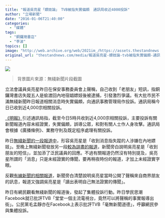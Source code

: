 ```yaml
---
title: "報道吳亮星「嫖妓論」　TVB被指失實偏頗　通訊局收近4000投訴"
author: "立場新聞"
date: "2016-01-06T21:40:00"
categories:
  - "媒體"
tags:
  - "銅鑼灣書店"
  - "李波"
topics: []
image: "http://web.archive.org/web/2021im_/https://assets.thestandnews.com/media/photos/tvb-cap-star_DbUXt.png"
original_url: "thestandnews.com/media/報道吳亮星-嫖妓論-tvb被指失實偏頗-通訊局收近4000投訴"
---
```

![](http://web.archive.org/web/2021im_/https://assets.thestandnews.com/media/photos/tvb-cap-star_DbUXt.png)

> 背景圖片來源：無綫新聞片段截圖

立法會議員吳亮星昨日在保安事務委員會上聲稱，自己收到「老朋友」短訊，指銅鑼灣書店失蹤五人是偷渡回內地宿娼嫖妓後被逮捕，引發激烈爭議。有大批市民不滿無綫新聞昨日報道相關消息時失實偏頗，向通訊事務管理局作投訴。通訊局稱今日已收到近4,000宗相關投訴。

[《明報》](http://web.archive.org/web/20210709021928/http://news.mingpao.com/ins/instantnews/web_tc/article/20160106/s00001/1452081203977)引述通訊局指，截至今日5時共收到近4,000宗相關投訴，主要投訴有關新聞報道內容未經證實，失實偏頗，誤導公眾，和對有關人士作人身攻擊。通訊局會根據《廣播條例》、業務守則及既定程序處理有關投訴。 

昨日[無綫新聞的一段報道中](http://web.archive.org/web/20210709021928/http://news.tvb.com/local/568b8dce6db28ce546000003/)，形容吳亮星是「收到消息指失蹤的人涉嫌在內地嫖妓」。至晚上無綫新聞發放另一段[較為詳盡的報道](http://web.archive.org/web/20210709021928/http://news.tvb.com/local/568bdbbc6db28ce346000005/)，新聞旁白說明吳亮星是「收到朋友的短信」，並加添了泛民議員的回應。不過有關報道仍然沒有特別提及，吳亮星所謂的「消息」只是未經證實的傳聞，要再稍夜時份的報道，才加上未經證實字眼。

反觀[有線新聞的相關報道](http://web.archive.org/web/20210709021928/http://cablenews.i-cable.com/ci/index.php/VideoPage/news/473610/%E5%8D%B3%E6%99%82%E6%96%B0%E8%81%9E/%E6%9D%8E%E6%B3%A2%E5%A4%B1%E8%B9%A4%E6%A1%88%E5%90%B3%E4%BA%AE%E6%98%9F%E8%AE%80%E5%87%BA%E7%84%A1%E6%B3%95%E8%AD%89%E5%AF%A6%E5%82%B3%E8%81%9E)，新聞旁白清楚說明吳亮星當時公開了聲稱來自商界朋友的訊息，報道又強調吳亮星是「讀出表明自己無法證實的傳聞」。

昨日有網民觀看無綫新聞的報道後，發起了集體投訴行動。昨日學民思潮Facebook就已批評TVB「堂堂一個主流電視台，竟然可以將聲稱的事實報導出街」。公民黨毛孟靜亦在Facebook上表示批評TVB「毫無新聞道德」，呼籲網民參與集體投訴。